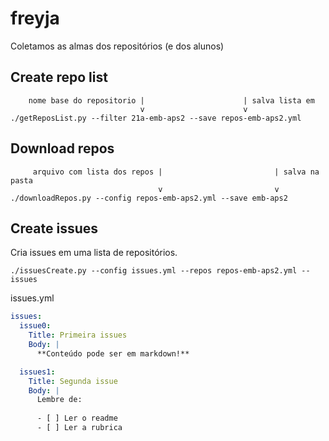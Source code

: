 # freyja
Coletamos as almas dos repositórios (e dos alunos)

## Create repo list

```  
    nome base do repositorio |                      | salva lista em
                             v                      v
./getReposList.py --filter 21a-emb-aps2 --save repos-emb-aps2.yml
```

## Download repos

```
     arquivo com lista dos repos |                         | salva na pasta
                                 v                         v
./downloadRepos.py --config repos-emb-aps2.yml --save emb-aps2
```

## Create issues 

Cria issues em uma lista de repositórios.

```
./issuesCreate.py --config issues.yml --repos repos-emb-aps2.yml --issues
```

issues.yml

``` yml
issues:
  issue0:
    Title: Primeira issues
    Body: |
      **Conteúdo pode ser em markdown!**

  issues1:
    Title: Segunda issue
    Body: |
      Lembre de:
      
      - [ ] Ler o readme
      - [ ] Ler a rubrica
``` 


